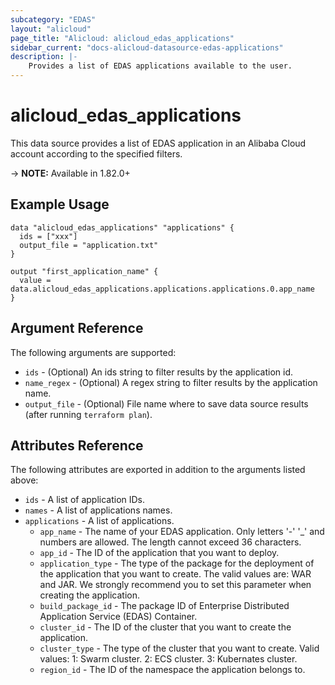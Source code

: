 ```yaml
---
subcategory: "EDAS"
layout: "alicloud"
page_title: "Alicloud: alicloud_edas_applications"
sidebar_current: "docs-alicloud-datasource-edas-applications"
description: |-
    Provides a list of EDAS applications available to the user.
---
```


# alicloud\_edas\_applications

This data source provides a list of EDAS application in an Alibaba Cloud account according to the specified filters.

-> **NOTE:** Available in 1.82.0+

## Example Usage

```
data "alicloud_edas_applications" "applications" {
  ids = ["xxx"]
  output_file = "application.txt"
}

output "first_application_name" {
  value = data.alicloud_edas_applications.applications.applications.0.app_name
}
```

## Argument Reference

The following arguments are supported:

* `ids` - (Optional) An ids string to filter results by the application id. 
* `name_regex` - (Optional) A regex string to filter results by the application name. 
* `output_file` - (Optional) File name where to save data source results (after running `terraform plan`).

## Attributes Reference

The following attributes are exported in addition to the arguments listed above:
* `ids` - A list of application IDs.
* `names` - A list of applications names.
* `applications` - A list of applications.
  * `app_name` - The name of your EDAS application. Only letters '-' '_' and numbers are allowed. The length cannot exceed 36 characters.
  * `app_id` - The ID of the application that you want to deploy.
  * `application_type` - The type of the package for the deployment of the application that you want to create. The valid values are: WAR and JAR. We strongly recommend you to set this parameter when creating the application.
  * `build_package_id` - The package ID of Enterprise Distributed Application Service (EDAS) Container.
  * `cluster_id` - The ID of the cluster that you want to create the application.
  * `cluster_type` -  The type of the cluster that you want to create. Valid values: 1: Swarm cluster. 2: ECS cluster. 3: Kubernates cluster.
  * `region_id` - The ID of the namespace the application belongs to.

